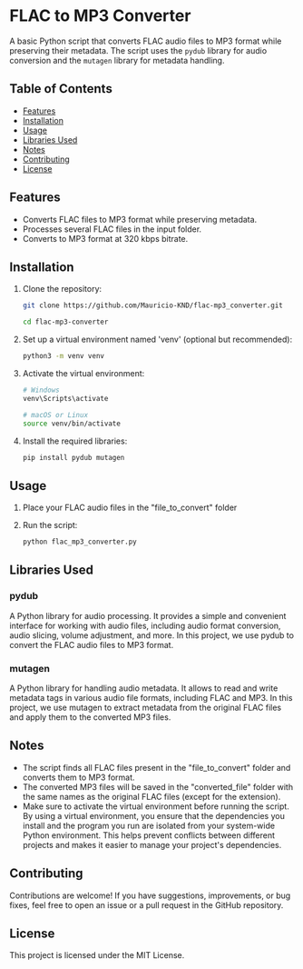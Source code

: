 # FLAC to MP3 Converter

A basic Python script that converts FLAC audio files to MP3 format while preserving their metadata. The script uses the `pydub` library for audio conversion and the `mutagen` library for metadata handling.

## Table of Contents

- [Features](#features)
- [Installation](#installation)
- [Usage](#usage)
- [Libraries Used](#libraries-used)
- [Notes](#notes)
- [Contributing](#contributing)
- [License](#license)

## Features

- Converts FLAC files to MP3 format while preserving metadata.
- Processes several FLAC files in the input folder.
- Converts to MP3 format at 320 kbps bitrate.

## Installation

1. Clone the repository:

   ```bash
   git clone https://github.com/Mauricio-KND/flac-mp3_converter.git
   
   cd flac-mp3-converter

2. Set up a virtual environment named 'venv' (optional but recommended):

   ```bash
   python3 -m venv venv

3. Activate the virtual environment:

   ```bash
   # Windows
   venv\Scripts\activate

   # macOS or Linux
   source venv/bin/activate

4. Install the required libraries:

   ```bash
   pip install pydub mutagen

## Usage

1. Place your FLAC audio files in the "file_to_convert" folder

2. Run the script:

   ```bash
   python flac_mp3_converter.py

## Libraries Used

   ### pydub

   A Python library for audio processing. It provides a simple and convenient interface for working with audio files, including audio format conversion, audio slicing, volume adjustment, and more. In this project, we use pydub to convert the FLAC audio files to MP3 format.

   ### mutagen

   A Python library for handling audio metadata. It allows to read and write metadata tags in various audio file formats, including FLAC and MP3. In this project, we use mutagen to extract metadata from the original FLAC files and apply them to the converted MP3 files.

## Notes

   - The script finds all FLAC files present in the "file_to_convert" folder and converts them to MP3 format.
   - The converted MP3 files will be saved in the "converted_file" folder with the same names as the original FLAC files (except for the extension).
   - Make sure to activate the virtual environment before running the script. By using a virtual environment, you ensure that the dependencies you install and the program you run are isolated from your system-wide Python environment. This helps prevent conflicts between different projects and makes it easier to manage your project's dependencies.

## Contributing

   Contributions are welcome! If you have suggestions, improvements, or bug fixes, feel free to open an issue or a pull request in the GitHub repository.

## License

This project is licensed under the MIT License.